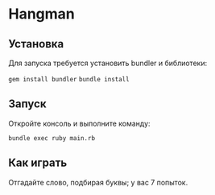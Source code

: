 # Hangman

## Установка
Для запуска требуется установить bundler и библиотеки:

`gem install bundler`
`bundle install`

## Запуск
Откройте консоль и выполните команду:

`bundle exec ruby main.rb`

## Как играть
Отгадайте слово, подбирая буквы; у вас 7 попыток.
